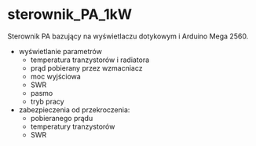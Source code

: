 # sterownik_PA_1kW
Sterownik PA bazujący na wyświetlaczu dotykowym i Arduino Mega 2560.
- wyświetlanie parametrów
  - temperatura tranzystorów i radiatora
  - prąd pobierany przez wzmacniacz
  - moc wyjściowa
  - SWR
  - pasmo
  - tryb pracy
- zabezpieczenia od przekroczenia:
  - pobieranego prądu
  - temperatury tranzystorów
  - SWR
